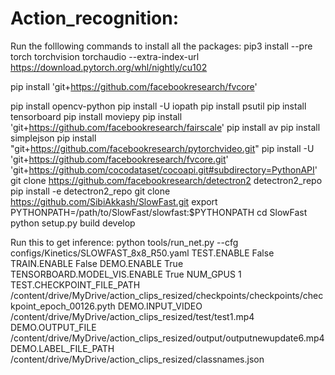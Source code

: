 # Action_recognition:

Run the folllowing commands to install all the packages:
pip3 install --pre torch torchvision torchaudio --extra-index-url https://download.pytorch.org/whl/nightly/cu102

pip install 'git+https://github.com/facebookresearch/fvcore'

pip install opencv-python
pip install -U iopath
pip install psutil
pip install tensorboard
pip install moviepy
pip install 'git+https://github.com/facebookresearch/fairscale'
pip install av
pip install simplejson
pip install "git+https://github.com/facebookresearch/pytorchvideo.git"
pip install -U 'git+https://github.com/facebookresearch/fvcore.git' 'git+https://github.com/cocodataset/cocoapi.git#subdirectory=PythonAPI'
git clone https://github.com/facebookresearch/detectron2 detectron2_repo
pip install -e detectron2_repo
git clone https://github.com/SibiAkkash/SlowFast.git
export PYTHONPATH=/path/to/SlowFast/slowfast:$PYTHONPATH
cd SlowFast
python setup.py build develop

Run this to get inference:
python tools/run_net.py --cfg configs/Kinetics/SLOWFAST_8x8_R50.yaml TEST.ENABLE False TRAIN.ENABLE False DEMO.ENABLE True TENSORBOARD.MODEL_VIS.ENABLE True NUM_GPUS 1 TEST.CHECKPOINT_FILE_PATH /content/drive/MyDrive/action_clips_resized/checkpoints/checkpoints/checkpoint_epoch_00126.pyth  DEMO.INPUT_VIDEO /content/drive/MyDrive/action_clips_resized/test/test1.mp4 DEMO.OUTPUT_FILE /content/drive/MyDrive/action_clips_resized/output/outputnewupdate6.mp4 DEMO.LABEL_FILE_PATH /content/drive/MyDrive/action_clips_resized/classnames.json
